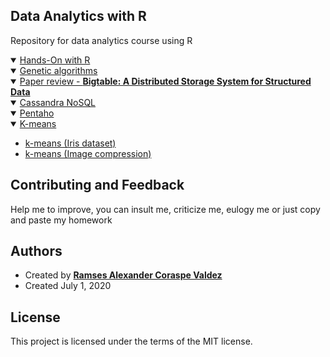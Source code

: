 ## Data Analytics with R
Repository for data analytics course using R


<details open>
<summary> <a href="https://wittline.github.io/Data-Analytics-with-R/Hands-On%20with%20R/Hands_On_with_R.html">Hands-On with R</a>
  </summary>
</details>

<details open>    
<summary> <a href="https://wittline.github.io/Data-Analytics-with-R/Genetic%20algorithms/Genetic_algorithms_with_R.html">Genetic algorithms</a> </summary>    
</details>

<details open>    
<summary> <a href="https://wittline.github.io/Data-Analytics-with-R/Paper%20reviews/Bigtable-review.html">Paper review - <strong> Bigtable: A Distributed Storage System for Structured Data </strong></a> </summary>    
</details>
  
<details open>
<summary> <a href="https://wittline.github.io/Data-Analytics-with-R/Cassandra/Cassandra_review.html">Cassandra NoSQL</a> </summary>
</details>

<details open>
<summary> <a href="https://wittline.github.io/Data-Analytics-with-R/Pentaho/Pentaho_review.html">Pentaho </a> </summary>
</details>      

<details open>
<summary> <a href="https://wittline.github.io/Data-Analytics-with-R"> K-means </a> </summary>
      <ul>                
          <li>
              <a href="https://wittline.github.io/Data-Analytics-with-R/K-means/kmeans_with_r.html">k-means (Iris dataset)</a>
          </li>
          <li>
              <a href="https://wittline.github.io/Data-Analytics-with-R/K-means/kmeans_with_r_2.html">k-means (Image compression)</a>
          </li>             
  </ul> 
</details>

## Contributing and Feedback
Help me to improve, you can insult me, criticize me, eulogy me or just copy and paste my homework

## Authors
- Created by <a href="https://www.linkedin.com/in/ramsescoraspe"><strong>Ramses Alexander Coraspe Valdez</strong></a>
- Created July 1, 2020

## License
This project is licensed under the terms of the MIT license.
